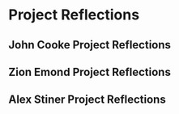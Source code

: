 # Project Reflections


## John Cooke Project Reflections 

## Zion Emond Project Reflections 


## Alex Stiner Project Reflections 
  